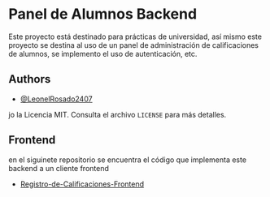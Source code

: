 # Panel de Alumnos Backend

Este proyecto está destinado para prácticas de universidad, así mismo este proyecto se destina al uso de un panel de administración de calificaciones de alumnos, se implemento el uso de autenticación, etc.


## Authors

- [@LeonelRosado2407](https://github.com/LeonelRosado2407)


jo la Licencia MIT. Consulta el archivo `LICENSE` para más detalles.

## Frontend
en el siguinete repositorio se encuentra el código que implementa este backend a un cliente frontend 
- [Registro-de-Calificaciones-Frontend](https://github.com/LeonelRosado2407/Registro-de-Calificaciones-Frontend)